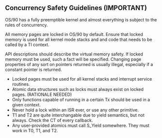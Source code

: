 ## Concurrency Safety Guidelines (IMPORTANT)

OS/90 has a fully preemptible kernel and almost everything is subject to the rules of concurrency.

All memory pages are locked in OS/90 by default. Ensure that locked memory is used for all kernel mode stacks and and code that needs to be called by a TI context.

API descriptions should describe the virtual memory safety. If locked memory must be used, such a fact will be specified. Changing page properties of any sort on pointers returned is usually illegal, especially if a constant pointer is returned.

- Locked pages must be used for all kernel stacks and interrupt service routines.
- Atomic data structures such as locks must always exist on locked pages. (RATIONALE NEEDED)
- Only functions capable of running in a certain Tx should be used in a given context.
- Never hold a lock within an ISR ever, or use any other primitive.
- T1 and T2 are quite interchangable due to yield semantics, but not always. Check the CT of every callback.
- Any user-provided atomics must call S_Yield somewhere. They must work in T0, T1, and T2.


